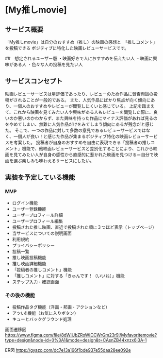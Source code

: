 # [My推しmovie]

## サービス概要
「My推しmovie」は自分のおすすめ（推し）の映画の感想と　「推しコメント」を投稿できる
ポジティブに特化した映画レビューサービスです。

##　想定されるユーザー層
・映画好きで人におすすめを伝えたい人
・映画に興味がある人
・色々な人の投稿を見たい人

## サービスコンセプト
映画レビューサービスは星評価であったり、レビューのため作品に賛否両論の投稿がされることが一般的である。
また、人気作品にばかり焦点が向く傾向にあり、一個人のおすすめやレビューが閲覧しにくいと感じている。
上記を踏まえて、これから映画を見てみたい人や興味がある人もレビューを閲覧した際に、良いのか悪いのかわからず、また興味を持った作品にマイナス評価があれば見るのをやめてしまい、無難に人気作品だけをみてしまう傾向にあるが残念だと感じた。
そこで、一つの作品に対して多数の意見であるレビューサービスではなく、一個人が良い！と感じた作品が集まるポジティブ特化の映画レビューサービスを考案した。
投稿者が自身のおすすめを自由に表現できる「投稿者の推しコメント」機能で、他映画レビューサービスと差別化することにより、これから映画を見てみたい人が自身の感性から直感的に惹かれた映画を見つける＝自分で映画を選ぶ楽しみも味わえるサービスにしたい。


## 実装を予定している機能
### MVP
* ログイン機能
* ユーザー登録機能
* ユーザープロフィール詳細
* ユーザープロフィール編集
* 投稿された推し映画、直近で投稿された順に３つほど表示（トップページ）
* 当サービスについての説明画面
* 利用規約
* プライバシーポリシー
* 投稿一覧
* 推し映画投稿機能
* 推し映画詳細機能
* 「投稿者の推しコメント」機能
* 「推しコメント」に対する「きゅんです！（いいね）」機能
* ステップ入力・確認画面


### その後の機能
* 投稿作品タグ機能（洋画・邦画・アクションなど）
* アツい!!機能（お気に入りボタン）
* キューとバックグラウンド処理

画面遷移図
https://www.figma.com/file/8dWlUbZRoWICCWrGm23r9l/Myfavoritemovie?type=design&node-id=0%3A1&mode=design&t=CAsnZB44xnzx6i3A-1


ER図
https://gyazo.com/dc7e13a166f1bde937e55daa28ee092e
